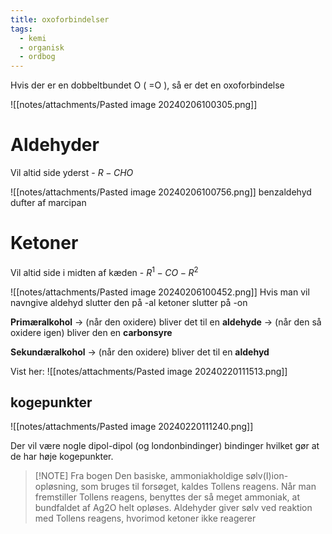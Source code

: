 ```yaml
---
title: oxoforbindelser
tags:
  - kemi
  - organisk
  - ordbog
---
```

Hvis der er en dobbeltbundet O ( =O ), så er det en oxoforbindelse

![[notes/attachments/Pasted image 20240206100305.png]]

# Aldehyder
Vil altid side yderst - $R-CHO$


![[notes/attachments/Pasted image 20240206100756.png]]
benzaldehyd dufter af marcipan

# Ketoner
Vil altid side i midten af kæden - $R^{1}-CO-R^{2}$

![[notes/attachments/Pasted image 20240206100452.png]]
Hvis man vil navngive aldehyd slutter den på -al
ketoner slutter på -on

**Primæralkohol** -> (når den oxidere) bliver det til en **aldehyde** -> (når den så oxidere igen) bliver den en **carbonsyre**

**Sekundæralkohol** -> (når den oxidere) bliver det til en **aldehyd**

Vist her:
![[notes/attachments/Pasted image 20240220111513.png]]

## kogepunkter
![[notes/attachments/Pasted image 20240220111240.png]]

Der vil være nogle dipol-dipol (og londonbindinger) bindinger hvilket gør at de har høje kogepunkter.

> [!NOTE] Fra bogen
> Den basiske, ammoniakholdige sølv(I)ion-opløsning, som bruges til forsøget, kaldes Tollens reagens. Når man fremstiller Tollens reagens, benyttes der så meget ammoniak, at bundfaldet af Ag2O helt opløses. Aldehyder giver sølv ved reaktion med Tollens reagens, hvorimod ketoner ikke reagerer

